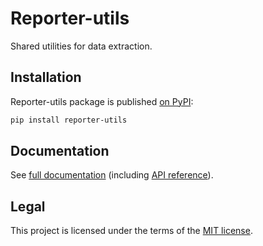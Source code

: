 Reporter-utils
==============

Shared utilities for data extraction.


## Installation

Reporter-utils package is published [on PyPI](https://pypi.org/project/reporter-utils/):

```sh
pip install reporter-utils
```

## Documentation

See [full documentation](https://ipamo.net/reporter-utils) (including [API reference](https://ipamo.net/reporter-utils/latest/api-reference.html)).


## Legal

This project is licensed under the terms of the [MIT license](https://raw.githubusercontent.com/ipamo/reporter-utils/main/LICENSE.txt).
